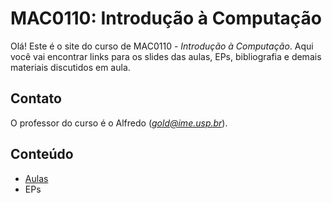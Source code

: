 

# MAC0110: Introdução à Computação

Olá! Este é o site do curso de  MAC0110 - *Introdução à Computação*. Aqui você vai
encontrar links para  os slides das aulas, EPs, bibliografia  e demais materiais
discutidos em aula.


## Contato

O professor do curso é o Alfredo (*gold@ime.usp.br*).


## Conteúdo

-   [Aulas](./aulas.html)
-   EPs
